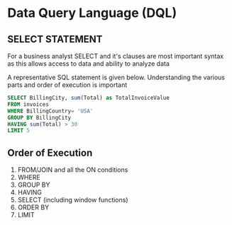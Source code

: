 # Data Query Language (DQL)
## SELECT STATEMENT 
For a business analyst SELECT and it's clauses are most important syntax as this allows access to data and ability to analyze data

A representative SQL statement is given below. Understanding the various parts and order of execution is important
```sql
SELECT BillingCity, sum(Total) as TotalInvoiceValue
FROM invoices 
WHERE BillingCountry= 'USA'
GROUP BY BillingCity
HAVING sum(Total) > 30
LIMIT 5
```
## Order of Execution
1. FROM/JOIN and all the ON conditions
2. WHERE
3. GROUP BY
4. HAVING
5. SELECT (including window functions)
6. ORDER BY
7. LIMIT
